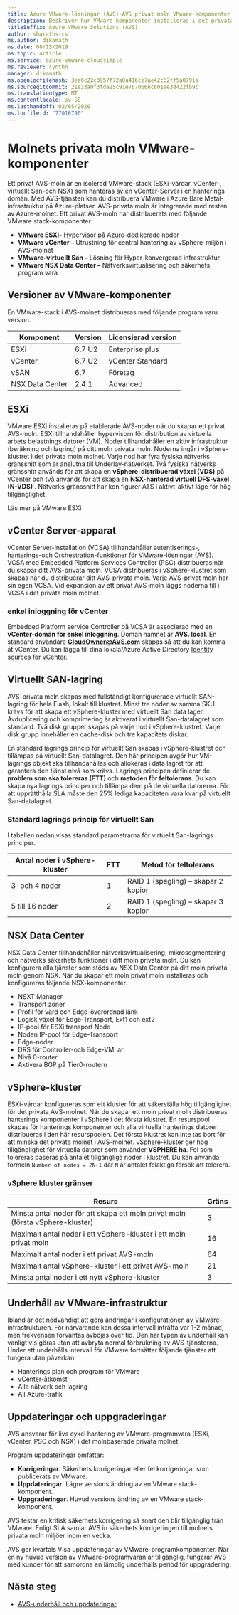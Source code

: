 ```yaml
---
title: Azure VMware-lösningar (AVS)-AVS privat moln VMware-komponenter
description: Beskriver hur VMware-komponenter installeras i det privata AVS-molnet
titleSuffix: Azure VMware Solutions (AVS)
author: sharaths-cs
ms.author: dikamath
ms.date: 08/15/2019
ms.topic: article
ms.service: azure-vmware-cloudsimple
ms.reviewer: cynthn
manager: dikamath
ms.openlocfilehash: 3ea6c22c3957f72a0a416ce7ae42c62ff5a0791a
ms.sourcegitcommit: 21e33a0f3fda25c91e7670666c601ae3d422fb9c
ms.translationtype: MT
ms.contentlocale: sv-SE
ms.lasthandoff: 02/05/2020
ms.locfileid: "77016790"
---
```

# <a name="avs-private-cloud-vmware-components"></a>Molnets privata moln VMware-komponenter

Ett privat AVS-moln är en isolerad VMware-stack (ESXi-värdar, vCenter-, virtuellt San-och NSX) som hanteras av en vCenter-Server i en hanterings domän. Med AVS-tjänsten kan du distribuera VMware i Azure Bare Metal-infrastruktur på Azure-platser. AVS-privata moln är integrerade med resten av Azure-molnet. Ett privat AVS-moln har distribuerats med följande VMware stack-komponenter:

* **VMware ESXi-** Hypervisor på Azure-dedikerade noder
* **VMware vCenter –** Utrustning för central hantering av vSphere-miljön i AVS-molnet
* **VMware-virtuellt San –** Lösning för Hyper-konvergerad infrastruktur
* **VMware NSX Data Center –** Nätverksvirtualisering och säkerhets program vara  

## <a name="vmware-component-versions"></a>Versioner av VMware-komponenter

En VMware-stack i AVS-molnet distribueras med följande program varu version.

| Komponent | Version | Licensierad version |
|-----------|---------|------------------|
| ESXi | 6.7 U2 | Enterprise plus |
| vCenter | 6.7 U2 | vCenter Standard |
| vSAN | 6.7 | Företag |
| NSX Data Center | 2.4.1 | Advanced |

## <a name="esxi"></a>ESXi

VMware ESXi installeras på etablerade AVS-noder när du skapar ett privat AVS-moln. ESXi tillhandahåller hypervisorn för distribution av virtuella arbets belastnings datorer (VM). Noder tillhandahåller en aktiv infrastruktur (beräkning och lagring) på ditt moln privata moln. Noderna ingår i vSphere-klustret i det privata moln molnet. Varje nod har fyra fysiska nätverks gränssnitt som är anslutna till Underlay-nätverket. Två fysiska nätverks gränssnitt används för att skapa en **vSphere-distribuerad växel (VDS)** på vCenter och två används för att skapa en **NSX-hanterad virtuell DFS-växel (N-VDS)** . Nätverks gränssnitt har kon figurer ATS i aktivt-aktivt läge för hög tillgänglighet.

Läs mer på VMware ESXi

## <a name="vcenter-server-appliance"></a>vCenter Server-apparat

vCenter Server-installation (VCSA) tillhandahåller autentiserings-, hanterings-och Orchestration-funktioner för VMware-lösningar (AVS). VCSA med Embedded Platform Services Controller (PSC) distribueras när du skapar ditt AVS-privata moln. VCSA distribueras i vSphere-klustret som skapas när du distribuerar ditt AVS-privata moln. Varje AVS-privat moln har sin egen VCSA. Vid expansion av ett privat AVS-moln läggs noderna till i VCSA i det privata moln molnet.

### <a name="vcenter-single-sign-on"></a>enkel inloggning för vCenter

Embedded Platform service Controller på VCSA är associerad med en **vCenter-domän för enkel inloggning**. Domän namnet är **AVS. local**. En standard användare **CloudOwner@AVS.com** skapas så att du kan komma åt vCenter. Du kan lägga till dina lokala/Azure Active Directory [Identity sources för vCenter](set-vcenter-identity.md).

## <a name="vsan-storage"></a>Virtuellt SAN-lagring

AVS-privata moln skapas med fullständigt konfigurerade virtuellt SAN-lagring för hela Flash, lokalt till klustret. Minst tre noder av samma SKU krävs för att skapa ett vSphere-kluster med virtuellt San data lager. Avduplicering och komprimering är aktiverat i virtuellt San-datalagret som standard. Två disk grupper skapas på varje nod i vSphere-klustret. Varje disk grupp innehåller en cache-disk och tre kapacitets diskar.

En standard lagrings princip för virtuellt San skapas i vSphere-klustret och tillämpas på virtuellt San-datalagret. Den här principen avgör hur VM-lagrings objekt ska tillhandahållas och allokeras i data lagret för att garantera den tjänst nivå som krävs. Lagrings principen definierar de **problem som ska tolereras (FTT)** och **metoden för feltolerans**. Du kan skapa nya lagrings principer och tillämpa dem på de virtuella datorerna. För att upprätthålla SLA måste den 25% lediga kapaciteten vara kvar på virtuellt San-datalagret. 

### <a name="default-vsan-storage-policy"></a>Standard lagrings princip för virtuellt San

I tabellen nedan visas standard parametrarna för virtuellt San-lagrings principer.

| Antal noder i vSphere-kluster | FTT | Metod för feltolerans |
|------------------------------------|-----|--------------------------|
| 3-och 4 noder | 1 | RAID 1 (spegling) – skapar 2 kopior |
| 5 till 16 noder | 2 | RAID 1 (spegling) – skapar 3 kopior |

## <a name="nsx-data-center"></a>NSX Data Center

NSX Data Center tillhandahåller nätverksvirtualisering, mikrosegmentering och nätverks säkerhets funktioner i ditt moln privata moln. Du kan konfigurera alla tjänster som stöds av NSX Data Center på ditt moln privata moln genom NSX. När du skapar ett moln privat moln installeras och konfigureras följande NSX-komponenter.

* NSXT Manager
* Transport zoner
* Profil för värd och Edge-överordnad länk
* Logisk växel för Edge-Transport, Ext1 och ext2
* IP-pool för ESXi transport Node
* Noden IP-pool för Edge-Transport
* Edge-noder
* DRS för Controller-och Edge-VM: ar
* Nivå 0-router
* Aktivera BGP på Tier0-routern

## <a name="vsphere-cluster"></a>vSphere-kluster

ESXi-värdar konfigureras som ett kluster för att säkerställa hög tillgänglighet för det privata AVS-molnet. När du skapar ett moln privat moln distribueras hanterings komponenter i vSphere i det första klustret. En resurspool skapas för hanterings komponenter och alla virtuella hanterings datorer distribueras i den här resurspoolen. Det första klustret kan inte tas bort för att minska det privata molnet i AVS-molnet. vSphere-kluster ger hög tillgänglighet för virtuella datorer som använder **VSPHERE ha**. Fel som tolereras baseras på antalet tillgängliga noder i klustret. Du kan använda formeln ```Number of nodes = 2N+1``` där ```N``` är antalet felaktiga försök att tolerera.

### <a name="vsphere-cluster-limits"></a>vSphere kluster gränser

| Resurs | Gräns |
|----------|-------|
| Minsta antal noder för att skapa ett moln privat moln (första vSphere-kluster) | 3 |
| Maximalt antal noder i ett vSphere-kluster i ett moln privat moln | 16 |
| Maximalt antal noder i ett privat AVS-moln | 64 |
| Maximalt antal vSphere-kluster i ett privat AVS-moln | 21 |
| Minsta antal noder i ett nytt vSphere-kluster | 3 |

## <a name="vmware-infrastructure-maintenance"></a>Underhåll av VMware-infrastruktur

Ibland är det nödvändigt att göra ändringar i konfigurationen av VMware-infrastrukturen. För närvarande kan dessa intervall inträffa var 1-2 månad, men frekvensen förväntas avböjas över tid. Den här typen av underhåll kan vanligt vis göras utan att avbryta normal förbrukning av AVS-tjänsterna. Under ett underhålls intervall för VMware fortsätter följande tjänster att fungera utan påverkan:

* Hanterings plan och program för VMware
* vCenter-åtkomst
* Alla nätverk och lagring
* All Azure-trafik

## <a name="updates-and-upgrades"></a>Uppdateringar och uppgraderingar

AVS ansvarar för livs cykel hantering av VMware-programvara (ESXi, vCenter, PSC och NSX) i det molnbaserade privata molnet.

Program uppdateringar omfattar:

* **Korrigeringar**. Säkerhets korrigeringar eller fel korrigeringar som publicerats av VMware.
* **Uppdateringar**. Lägre versions ändring av en VMware stack-komponent.
* **Uppgraderingar**. Huvud versions ändring av en VMware stack-komponent.

AVS testar en kritisk säkerhets korrigering så snart den blir tillgänglig från VMware. Enligt SLA samlar AVS in säkerhets korrigeringen till molnets privata moln miljöer inom en vecka.

AVS ger kvartals Visa uppdateringar av VMware-programkomponenter. När en ny huvud version av VMware-programvaran är tillgänglig, fungerar AVS med kunder för att samordna en lämplig underhålls period för uppgradering. 

## <a name="next-steps"></a>Nästa steg

* [AVS-underhåll och uppdateringar](cloudsimple-maintenance-updates.md)
